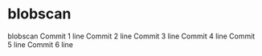 # blobscan
blobscan
Commit 1 line
Commit 2 line
Commit 3 line
Commit 4 line
Commit 5 line
Commit 6 line
